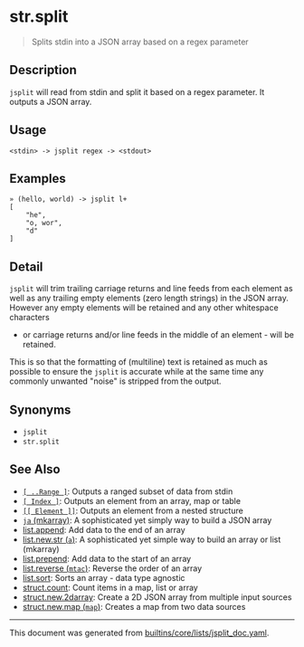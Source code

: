 # str.split

> Splits stdin into a JSON array based on a regex parameter

## Description

`jsplit` will read from stdin and split it based on a regex parameter. It outputs a JSON array.

## Usage

```
<stdin> -> jsplit regex -> <stdout>
```

## Examples

```
» (hello, world) -> jsplit l+ 
[
    "he",
    "o, wor",
    "d"
]
```

## Detail

`jsplit` will trim trailing carriage returns and line feeds from each element
as well as any trailing empty elements (zero length strings) in the JSON array.
However any empty elements will be retained and any other whitespace characters
- or carriage returns and/or line feeds in the middle of an element - will be
retained.

This is so that the formatting of (multiline) text is retained as much as
possible to ensure the `jsplit` is accurate while at the same time any commonly
unwanted "noise" is stripped from the output.

## Synonyms

* `jsplit`
* `str.split`


## See Also

* [`[ ..Range ]`](../parser/range.md):
  Outputs a ranged subset of data from stdin
* [`[ Index ]`](../parser/item-index.md):
  Outputs an element from an array, map or table
* [`[[ Element ]]`](../parser/element.md):
  Outputs an element from a nested structure
* [`ja` (mkarray)](../commands/ja.md):
  A sophisticated yet simply way to build a JSON array
* [list.append](../commands/append.md):
  Add data to the end of an array
* [list.new.str (`a`)](../commands/a.md):
  A sophisticated yet simple way to build an array or list (mkarray)
* [list.prepend](../commands/prepend.md):
  Add data to the start of an array
* [list.reverse (`mtac`)](../commands/mtac.md):
  Reverse the order of an array
* [list.sort](../commands/msort.md):
  Sorts an array - data type agnostic
* [struct.count](../commands/count.md):
  Count items in a map, list or array
* [struct.new.2darray](../commands/2darray.md):
  Create a 2D JSON array from multiple input sources
* [struct.new.map (`map`)](../commands/map.md):
  Creates a map from two data sources

<hr/>

This document was generated from [builtins/core/lists/jsplit_doc.yaml](https://github.com/lmorg/murex/blob/master/builtins/core/lists/jsplit_doc.yaml).